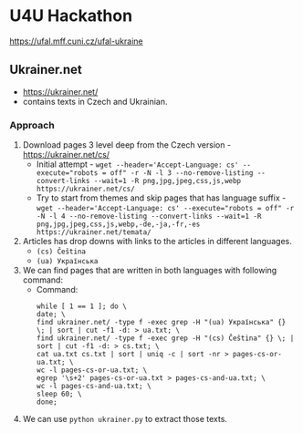 # U4U Hackathon

https://ufal.mff.cuni.cz/ufal-ukraine

## Ukrainer.net

- https://ukrainer.net/
- contains texts in Czech and Ukrainian.

### Approach

1. Download pages 3 level deep from the Czech version - https://ukrainer.net/cs/
   - Initial attempt - `wget --header='Accept-Language: cs' --execute="robots = off" -r -N -l 3 --no-remove-listing --convert-links --wait=1 -R png,jpg,jpeg,css,js,webp https://ukrainer.net/cs/`
   - Try to start from themes and skip pages that has language suffix - `wget --header='Accept-Language: cs' --execute="robots = off" -r -N -l 4 --no-remove-listing --convert-links --wait=1 -R png,jpg,jpeg,css,js,webp,-de,-ja,-fr,-es https://ukrainer.net/temata/`
2. Articles has drop downs with links to the articles in different languages.
   - `(cs) Čeština`
   - `(ua) Українська`
3. We can find pages that are written in both languages with following command:
   - Command:
     ```
     while [ 1 == 1 ]; do \
     date; \
     find ukrainer.net/ -type f -exec grep -H "(ua) Українська" {} \; | sort | cut -f1 -d: > ua.txt; \
     find ukrainer.net/ -type f -exec grep -H "(cs) Čeština" {} \; | sort | cut -f1 -d: > cs.txt; \
     cat ua.txt cs.txt | sort | uniq -c | sort -nr > pages-cs-or-ua.txt; \
     wc -l pages-cs-or-ua.txt; \
     egrep '\s+2' pages-cs-or-ua.txt > pages-cs-and-ua.txt; \
     wc -l pages-cs-and-ua.txt; \
     sleep 60; \
     done;
     ```
4. We can use `python ukrainer.py` to extract those texts.
